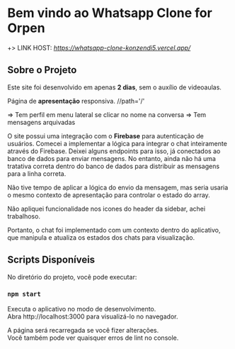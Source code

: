 # Bem vindo ao Whatsapp Clone for Orpen

+> LINK HOST: *https://whatsapp-clone-konzendi5.vercel.app/*

## Sobre o Projeto

Este site foi desenvolvido em apenas **2 dias**, sem o auxílio de videoaulas. 

Página de **apresentação** responsiva. //path='/'

=> Tem perfil em menu lateral se clicar no nome na conversa
=> Tem mensagens arquivadas

O site possui uma integração com o **Firebase** para autenticação de usuários. Comecei a implementar a lógica para integrar o chat inteiramente através do Firebase. Deixei alguns endpoints para isso, já conectados ao banco de dados para enviar mensagens. No entanto, ainda não há uma tratativa correta dentro do banco de dados para distribuir as mensagens para a linha correta.

Não tive tempo de aplicar a lógica do envio da mensagem, mas seria usaria o mesmo contexto de apresentação para controlar o estado do array.

Não apliquei funcionalidade nos icones do header da sidebar, achei trabalhoso.

Portanto, o chat foi implementado com um contexto dentro do aplicativo, que manipula e atualiza os estados dos chats para visualização.

## Scripts Disponíveis

No diretório do projeto, você pode executar:

### `npm start`

Executa o aplicativo no modo de desenvolvimento.\
Abra http://localhost:3000 para visualizá-lo no navegador.

A página será recarregada se você fizer alterações.\
Você também pode ver quaisquer erros de lint no console.